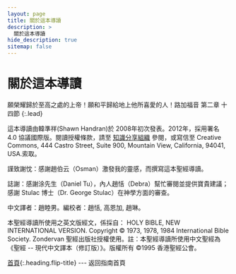```yaml
---
layout: page
title: 關於這本導讀
description: >
  關於這本導讀
hide_description: true
sitemap: false
---
```

# 關於這本導讀
<span class="icon-quotes-left"></span><span class="bbsg_highlight">願榮耀歸於至高之處的上帝！願和平歸給地上他所喜愛的人！</span><span class="icon-quotes-right"></span>路加福音 第二章 十四節
{:.lead}

這本導讀由韓準祥(Shawn Handran)於 2008年初次發表。2012年，採用署名 4.0 協議國際版。閱讀授權條款，請至 [知識分享組織](https://creativecommons.org/licenses/by/4.0/legalcode.zh-hant) 參閱，或寫信至 Creative Commons, 444 Castro Street, Suite 900, Mountain View, California, 94041, USA.索取。

謹致謝忱：感謝趙伯云（Osman）激發我的靈感，而撰寫這本聖經導讀。

誌謝：感謝涂先生（Daniel Tu），內人趙恬（Debra）幫忙審閱並提供寶貴建議；感謝 Stulac 博士（Dr. George Stulac）在神學方面的審查。

中文譯者：趙睦男。編校者：趙恬, 高恩加, 趙琳。

本聖經導讀所使用之英文版經文，係採自： HOLY BIBLE, NEW INTERNATIONAL VERSION. Copyright © 1973, 1978, 1984 International Bible Society. Zondervan 聖經出版社授權使用。註：本聖經導讀所使用中文聖經為《聖經 -- 現代中文譯本（修訂版）》。版權所有 ©1995 香港聖經公會。

[首頁](README.md){:.heading.flip-title} --- 返回指南首頁